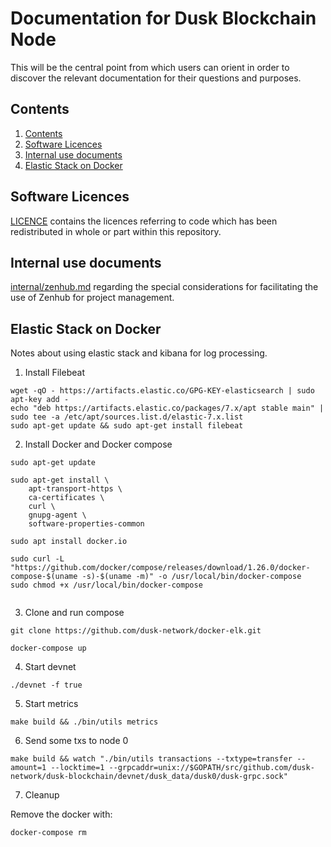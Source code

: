 # Documentation for Dusk Blockchain Node

This will be the central point from which users can orient in order to
discover the relevant documentation for their questions and purposes.

<!-- ToC start -->

## Contents

1. [Contents](#contents)
2. [Software Licences](#software-licences)
3. [Internal use documents ](#internal-use-documents-)
4. [Elastic Stack on Docker](#elastic-stack-on-docker)

<!-- ToC end -->

## Software Licences

[LICENCE](./LICENCE) contains the licences referring to code which has been
redistributed in whole or part within this repository.

## Internal use documents

[internal/zenhub.md](./internal/zenhub.md) regarding the special
considerations for facilitating the use of Zenhub for project management.

## Elastic Stack on Docker

Notes about using elastic stack and kibana for log processing.

1. Install Filebeat

```
wget -qO - https://artifacts.elastic.co/GPG-KEY-elasticsearch | sudo apt-key add -
echo "deb https://artifacts.elastic.co/packages/7.x/apt stable main" | sudo tee -a /etc/apt/sources.list.d/elastic-7.x.list
sudo apt-get update && sudo apt-get install filebeat
```

2. Install Docker and Docker compose

```
sudo apt-get update

sudo apt-get install \
    apt-transport-https \
    ca-certificates \
    curl \
    gnupg-agent \
    software-properties-common

sudo apt install docker.io

sudo curl -L "https://github.com/docker/compose/releases/download/1.26.0/docker-compose-$(uname -s)-$(uname -m)" -o /usr/local/bin/docker-compose
sudo chmod +x /usr/local/bin/docker-compose


```

3. Clone and run compose

```
git clone https://github.com/dusk-network/docker-elk.git

docker-compose up
```

4. Start devnet

```
./devnet -f true
```

5. Start metrics

```
make build && ./bin/utils metrics
```

6. Send some txs to node 0

```
make build && watch "./bin/utils transactions --txtype=transfer --amount=1 --locktime=1 --grpcaddr=unix://$GOPATH/src/github.com/dusk-network/dusk-blockchain/devnet/dusk_data/dusk0/dusk-grpc.sock"
```

7. Cleanup

Remove the docker with:

```
docker-compose rm
```
